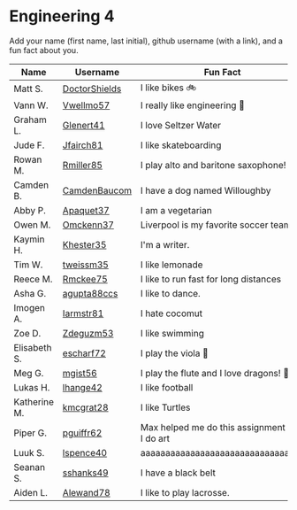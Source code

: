 # Engineering 4

Add your name (first name, last initial), github username (with a link), and a fun fact about you.

Name | Username | Fun Fact
--- | --- | ---
Matt S. | [DoctorShields](https://github.com/DoctorShields) | I like bikes :bike:
Vann W. | [Vwellmo57](https://github.com/vwellmo57) | I really like engineering :nut_and_bolt:
Graham L. | [Glenert41](https://github.com/glenert41) | I love Seltzer Water
Jude F. | [Jfairch81](https://github.com/jfairch81) | I like skateboarding
Rowan M. | [Rmiller85](https://github.com/rmiller85) | I play alto and baritone saxophone!
Camden B. | [CamdenBaucom](https://github.com/CamdenBaucom) | I have a dog named Willoughby
Abby P. | [Apaquet37](https://github.com/Apaquet37) | I am a vegetarian
Owen M. | [Omckenn37](https://github.com/omckenn37) | Liverpool is my favorite soccer team
Kaymin H. | [Khester35](https://github.com/khester35) | I'm a writer.
Tim W. |[tweissm35](https://github.com/tweissm35)| I like lemonade
Reece M. | [Rmckee75](https://github.com/rmckee75) |I like to run fast for long distances
Asha G. | [agupta88ccs](https://github.com/agupta88) | I like to dance. 
Imogen A. | [Iarmstr81](https://github.com/iarmstr81) | I hate cocomut
Zoe D. | [Zdeguzm53](https://github.com/zdeguzm53) | I like swimming
Elisabeth S. |[escharf72](https://github.com/escharf72) | I play the viola :violin: 
Meg G. |[mgist56](https://github.com/mgist56) | I play the flute and I love dragons! :dragon_face:
Lukas H. |[lhange42](https://github.com/lhange42) | I like football
Katherine M.  |[kmcgrat28](https://github.com/kmcgrat28) | I like Turtles
Piper G. |[pguiffr62](https://github.com/pguiffr62) | Max helped me do this assignment and I do art
Luuk S. | [lspence40](https://github.com/lspence40) | aaaaaaaaaaaaaaaaaaaaaaaaaaaaaaaaa
Seanan S. | [sshanks49](https://github.com/sshanks49) | I have a black belt
Aiden L. | [Alewand78](https://github.com/alewand78) | I like to play lacrosse.
